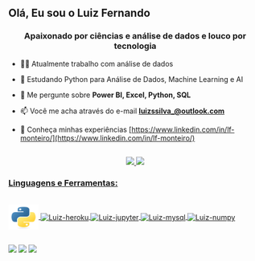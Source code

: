 ## Olá, Eu sou o Luiz Fernando
<h3 align="center">Apaixonado por ciências e análise de dados e louco por tecnologia</h3>

- 👨‍💻 Atualmente trabalho com análise de dados

- 🔋 Estudando Python para Análise de Dados, Machine Learning e AI

- 💬 Me pergunte sobre **Power BI, Excel, Python, SQL**

- 📫 Você me acha através do e-mail **luizssilva_@outlook.com**

- 📄 Conheça minhas experiências [https://www.linkedin.com/in/lf-monteiro/](https://www.linkedin.com/in/lf-monteiro/)

##

<div align="center">
  <a href="https://github.com/luizssilva99">
  <img height="150em" src="https://github-readme-stats.vercel.app/api?username=luizssilva99&show_icons=true&theme=dark&include_all_commits=true&count_private=true"/>
  <img height="150em" src="https://github-readme-stats.vercel.app/api/top-langs/?username=luizssilva99&layout=compact&langs_count=7&theme=dark"/>
</div>

<h3 align="left">Linguagens e Ferramentas:</h3>
<div style="display: inline_block"><br>
  <img align="center" alt="Luiz-Python" height="50" width="60" src="https://raw.githubusercontent.com/devicons/devicon/master/icons/python/python-original.svg">
  <img align="center" alt="Luiz-heroku" height="50" width="60" src="https://cdn.jsdelivr.net/gh/devicons/devicon/icons/heroku/heroku-plain.svg">
  <img align="center" alt="Luiz-jupyter" height="50" width="60" src="https://cdn.jsdelivr.net/gh/devicons/devicon/icons/jupyter/jupyter-original-wordmark.svg">
  <img align="center" alt="Luiz-mysql" height="50" width="60" src="https://cdn.jsdelivr.net/gh/devicons/devicon/icons/mysql/mysql-original.svg">
  <img align="center" alt="Luiz-numpy" height="50" width="60" src="https://cdn.jsdelivr.net/gh/devicons/devicon/icons/numpy/numpy-original.svg">
   
</div>

##

<div>
  <a href="#" target="_blank"><img src="https://img.shields.io/badge/Instagram-E4405F?style=for-the-badge&logo=instagram&logoColor=white" target="_blank"></a>
  <a href="#" target="_blank"><img src="https://img.shields.io/badge/LinkedIn-0077B5?style=for-the-badge&logo=linkedin&logoColor=white" target="_blank"></a>
  <a href="#" target="_blank"><img src="https://aleen42.github.io/badges/src/reddit.svg" target="_blank"></a>
  
</div>


